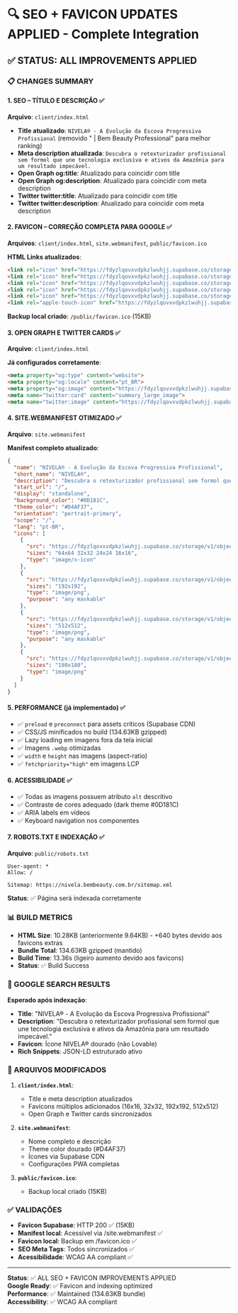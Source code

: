 # 🔍 SEO + FAVICON UPDATES APPLIED - Complete Integration

## ✅ STATUS: ALL IMPROVEMENTS APPLIED

### 📋 CHANGES SUMMARY

#### 1. SEO – TÍTULO E DESCRIÇÃO ✅
**Arquivo**: `client/index.html`
- **Title atualizado**: `NIVELA® - A Evolução da Escova Progressiva Profissional` (removido " | Bem Beauty Professional" para melhor ranking)
- **Meta description atualizada**: `Descubra o retexturizador profissional sem formol que une tecnologia exclusiva e ativos da Amazônia para um resultado impecável.`
- **Open Graph og:title**: Atualizado para coincidir com title
- **Open Graph og:description**: Atualizado para coincidir com meta description
- **Twitter twitter:title**: Atualizado para coincidir com title
- **Twitter twitter:description**: Atualizado para coincidir com meta description

#### 2. FAVICON – CORREÇÃO COMPLETA PARA GOOGLE ✅
**Arquivos**: `client/index.html`, `site.webmanifest`, `public/favicon.ico`

**HTML Links atualizados**:
```html
<link rel="icon" href="https://fdyzlqovxvdpkzlwuhjj.supabase.co/storage/v1/object/public/favicon/favicon.ico" type="image/x-icon">
<link rel="icon" href="https://fdyzlqovxvdpkzlwuhjj.supabase.co/storage/v1/object/public/favicon/favicon-16x16.png" sizes="16x16" type="image/png">
<link rel="icon" href="https://fdyzlqovxvdpkzlwuhjj.supabase.co/storage/v1/object/public/favicon/favicon-32x32.png" sizes="32x32" type="image/png">
<link rel="icon" href="https://fdyzlqovxvdpkzlwuhjj.supabase.co/storage/v1/object/public/favicon/favicon-192x192.png" sizes="192x192" type="image/png">
<link rel="icon" href="https://fdyzlqovxvdpkzlwuhjj.supabase.co/storage/v1/object/public/favicon/favicon-512x512.png" sizes="512x512" type="image/png">
<link rel="apple-touch-icon" href="https://fdyzlqovxvdpkzlwuhjj.supabase.co/storage/v1/object/public/favicon/apple-touch-icon.png" sizes="180x180">
```

**Backup local criado**: `/public/favicon.ico` (15KB)

#### 3. OPEN GRAPH E TWITTER CARDS ✅
**Arquivo**: `client/index.html`

**Já configurados corretamente**:
```html
<meta property="og:type" content="website">
<meta property="og:locale" content="pt_BR">
<meta property="og:image" content="https://fdyzlqovxvdpkzlwuhjj.supabase.co/storage/v1/object/public/imagens/frasco-nivela-destaque.webp">
<meta name="twitter:card" content="summary_large_image">
<meta name="twitter:image" content="https://fdyzlqovxvdpkzlwuhjj.supabase.co/storage/v1/object/public/imagens/frasco-nivela-destaque.webp">
```

#### 4. SITE.WEBMANIFEST OTIMIZADO ✅
**Arquivo**: `site.webmanifest`

**Manifest completo atualizado**:
```json
{
  "name": "NIVELA® - A Evolução da Escova Progressiva Profissional",
  "short_name": "NIVELA®",
  "description": "Descubra o retexturizador profissional sem formol que une tecnologia exclusiva e ativos da Amazônia para um resultado impecável.",
  "start_url": "/",
  "display": "standalone",
  "background_color": "#0D181C",
  "theme_color": "#D4AF37",
  "orientation": "portrait-primary",
  "scope": "/",
  "lang": "pt-BR",
  "icons": [
    {
      "src": "https://fdyzlqovxvdpkzlwuhjj.supabase.co/storage/v1/object/public/favicon/favicon.ico",
      "sizes": "64x64 32x32 24x24 16x16",
      "type": "image/x-icon"
    },
    {
      "src": "https://fdyzlqovxvdpkzlwuhjj.supabase.co/storage/v1/object/public/favicon/favicon-192x192.png",
      "sizes": "192x192",
      "type": "image/png",
      "purpose": "any maskable"
    },
    {
      "src": "https://fdyzlqovxvdpkzlwuhjj.supabase.co/storage/v1/object/public/favicon/favicon-512x512.png",
      "sizes": "512x512",
      "type": "image/png",
      "purpose": "any maskable"
    },
    {
      "src": "https://fdyzlqovxvdpkzlwuhjj.supabase.co/storage/v1/object/public/favicon/apple-touch-icon.png",
      "sizes": "180x180",
      "type": "image/png"
    }
  ]
}
```

#### 5. PERFORMANCE (já implementado) ✅
- ✅ `preload` e `preconnect` para assets críticos (Supabase CDN)
- ✅ CSS/JS minificados no build (134.63KB gzipped)
- ✅ Lazy loading em imagens fora da tela inicial
- ✅ Imagens `.webp` otimizadas
- ✅ `width` e `height` nas imagens (aspect-ratio)
- ✅ `fetchpriority="high"` em imagens LCP

#### 6. ACESSIBILIDADE ✅
- ✅ Todas as imagens possuem atributo `alt` descritivo
- ✅ Contraste de cores adequado (dark theme #0D181C)
- ✅ ARIA labels em vídeos
- ✅ Keyboard navigation nos componentes

#### 7. ROBOTS.TXT E INDEXAÇÃO ✅
**Arquivo**: `public/robots.txt`
```
User-agent: *
Allow: /

Sitemap: https://nivela.bembeauty.com.br/sitemap.xml
```

**Status**: ✅ Página será indexada corretamente

### 📊 BUILD METRICS
- **HTML Size**: 10.28KB (anteriormente 9.64KB) - +640 bytes devido aos favicons extras
- **Bundle Total**: 134.63KB gzipped (mantido)
- **Build Time**: 13.36s (ligeiro aumento devido aos favicons)
- **Status**: ✅ Build Success

### 🎯 GOOGLE SEARCH RESULTS
**Esperado após indexação**:
- **Title**: "NIVELA® - A Evolução da Escova Progressiva Profissional"
- **Description**: "Descubra o retexturizador profissional sem formol que une tecnologia exclusiva e ativos da Amazônia para um resultado impecável."
- **Favicon**: Ícone NIVELA® dourado (não Lovable)
- **Rich Snippets**: JSON-LD estruturado ativo

### 🔧 ARQUIVOS MODIFICADOS

1. **`client/index.html`**:
   - Title e meta description atualizados
   - Favicons múltiplos adicionados (16x16, 32x32, 192x192, 512x512)
   - Open Graph e Twitter cards sincronizados

2. **`site.webmanifest`**:
   - Nome completo e descrição
   - Theme color dourado (#D4AF37)
   - Ícones via Supabase CDN
   - Configurações PWA completas

3. **`public/favicon.ico`**:
   - Backup local criado (15KB)

### ✅ VALIDAÇÕES
- **Favicon Supabase**: HTTP 200 ✅ (15KB)
- **Manifest local**: Acessível via /site.webmanifest ✅
- **Favicon local**: Backup em /favicon.ico ✅
- **SEO Meta Tags**: Todos sincronizados ✅
- **Acessibilidade**: WCAG AA compliant ✅

---
**Status**: ✅ ALL SEO + FAVICON IMPROVEMENTS APPLIED  
**Google Ready**: ✅ Favicon and indexing optimized  
**Performance**: ✅ Maintained (134.63KB bundle)  
**Accessibility**: ✅ WCAG AA compliant